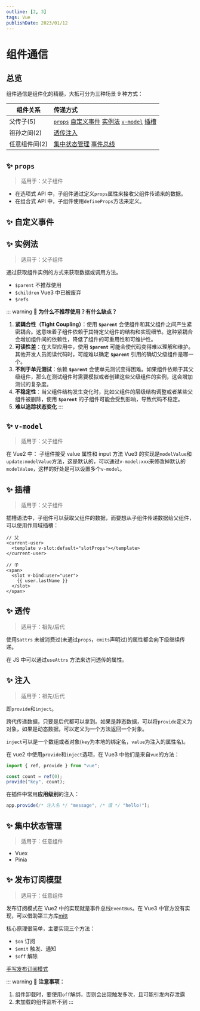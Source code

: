 ```yaml
---
outline: [2, 3]
tags: Vue
publishDate: 2023/01/12
---
```


# 组件通信

## 总览

组件通信是组件化的精髓，大抵可分为三种场景 9 种方式：

| 组件关系      | 传递方式                                                                                                           |
| ------------- | :----------------------------------------------------------------------------------------------------------------- |
| 父传子(5)     | [`props`](#✨-props) [自定义事件](#✨-自定义事件) [实例法](#✨-实例法) [`v-model`](#✨-`v-model`) [插槽](#✨-插槽) |
| 祖孙之间(2)   | [透传](#✨-透传)[注入](#✨-注入)                                                                                   |
| 任意组件间(2) | [集中状态管理](#✨-集中状态管理) [事件总线](#✨-事件总线)                                                          |

## ✨ `props`

> 适用于：父子组件

- 在选项式 API 中，子组件通过定义`props`属性来接收父组件传递来的数据。
- 在组合式 API 中，子组件使用`defineProps`方法来定义。

## ✨ 自定义事件

## ✨ 实例法

> 适用于：父子组件

通过获取组件实例的方式来获取数据或调用方法。

- `$parent` 不推荐使用
- `$children` Vue3 中已被废弃
- `$refs`

::: warning 🌋
**为什么不推荐使用？有什么缺点？**

1. **紧耦合性（Tight Coupling）**：使用 **`$parent`** 会使组件和其父组件之间产生紧密耦合。这意味着子组件依赖于其特定父组件的结构和实现细节。这种紧耦合会增加组件间的依赖性，降低了组件的可重用性和可维护性。
2. **可读性差**：在大型应用中，使用 **`$parent`** 可能会使代码变得难以理解和维护。其他开发人员阅读代码时，可能难以确定 **`$parent`** 引用的确切父级组件是哪一个。
3. **不利于单元测试**：依赖 **`$parent`** 会使单元测试变得困难。如果组件依赖于其父级组件，那么在测试组件时需要模拟或者创建这些父级组件的实例，这会增加测试的复杂度。
4. **不稳定性**：当父组件结构发生变化时，比如父组件的层级结构调整或者某些父组件被删除，使用 **`$parent`** 的子组件可能会受到影响，导致代码不稳定。
5. **难以追踪状态变化**
   :::

## ✨ `v-model`

> 适用于：父子组件

在 Vue2 中：
子组件接受 value 属性和 input 方法
Vue3 的实现是`modelValue`和`update:modelValue`方法，这是默认的，可以通过`v-model:xxx`来修改掉默认的`modelValue`，这样的好处是可以设置多个`v-model`。

## ✨ 插槽

> 适用于：父子组件

插槽语法中，子组件可以获取父组件的数据，而要想从子组件传递数据给父组件，可以使用作用域插槽：

```vue
// 父
<current-user>
  <template v-slot:default="slotProps"></template>
</current-user>

// 子
<span>
  <slot v-bind:user="user">
    {{ user.lastName }}
  </slot>
</span>
```

## ✨ 透传

> 适用于：祖先/后代

使用`$attrs`
未被消费过(未通过`props`，`emits`声明过)的属性都会向下级继续传递。

在 JS 中可以通过`useAttrs` 方法来访问透传的属性。

## ✨ 注入

> 适用于：祖先/后代

即`provide`和`inject`。

跨代传递数据，只要是后代都可以拿到。如果是静态数据，可以将`provide`定义为对象，如果是动态数据，可以定义为一个方法返回一个对象。

`inject`可以是一个数组或者对象(`key`为本地的绑定名，`value`为注入的属性名)。

在 vue2 中使用`provide`和`inject`选项，在 Vue3 中他们是来自`vue`的方法：

```js
import { ref, provide } from "vue";

const count = ref(0);
provide("key", count);
```

在插件中常用**应用级别**的注入：

```js
app.provide(/* 注入名 */ "message", /* 值 */ "hello!");
```

## ✨ 集中状态管理

> 适用于：任意组件

- Vuex
- Pinia

## ✨ 发布订阅模型

> 适用于：任意组件

发布订阅模式在 Vue2 中的实现就是事件总线`EventBus`。在 Vue3 中官方没有实现，可以借助第三方库[mitt](https://github.com/developit/mitt)

核心原理很简单，主要实现三个方法：

- `$on` 订阅
- `$emit` 触发、通知
- `$off` 解除

[手写发布订阅模式](/src/dev/javascript/implement/implement-pubsub)

::: warning 🌋
**注意事项：**

1. 组件卸载时，要使用`off`解绑，否则会出现触发多次，且可能引发内存泄露
2. 未加载的组件监听不到
:::
